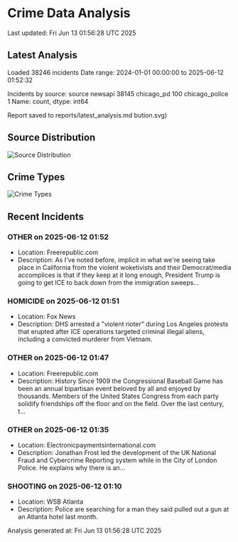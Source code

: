 # Crime Data Analysis
Last updated: Fri Jun 13 01:56:28 UTC 2025

## Latest Analysis

Loaded 38246 incidents
Date range: 2024-01-01 00:00:00 to 2025-06-12 01:52:32

Incidents by source:
source
newsapi           38145
chicago_pd          100
chicago_police        1
Name: count, dtype: int64

Report saved to reports/latest_analysis.md
bution.svg)

## Source Distribution
![Source Distribution](images/source_distribution.svg)

## Crime Types
![Crime Types](images/crime_types.svg)

## Recent Incidents

### OTHER on 2025-06-12 01:52
- Location: Freerepublic.com
- Description: As I've noted before, implicit in what we're seeing take place in California from the violent woketivists and their Democrat/media accomplices is that if they keep at it long enough, President Trump is going to get ICE to back down from the immigration sweeps…


### HOMICIDE on 2025-06-12 01:51
- Location: Fox News
- Description: DHS arrested a "violent rioter" during Los Angeles protests that erupted after ICE operations targeted criminal illegal aliens, including a convicted murderer from Vietnam.


### OTHER on 2025-06-12 01:47
- Location: Freerepublic.com
- Description: History Since 1909 the Congressional Baseball Game has been an annual bipartisan event beloved by all and enjoyed by thousands. Members of the United States Congress from each party solidify friendships off the floor and on the field. Over the last century, t…


### OTHER on 2025-06-12 01:35
- Location: Electronicpaymentsinternational.com
- Description: Jonathan Frost led the development of the UK National Fraud and Cybercrime Reporting system while in the City of London Police. He explains why there is an...


### SHOOTING on 2025-06-12 01:10
- Location: WSB Atlanta
- Description: Police are searching for a man they said pulled out a gun at an Atlanta hotel last month.

Analysis generated at: Fri Jun 13 01:56:28 UTC 2025
